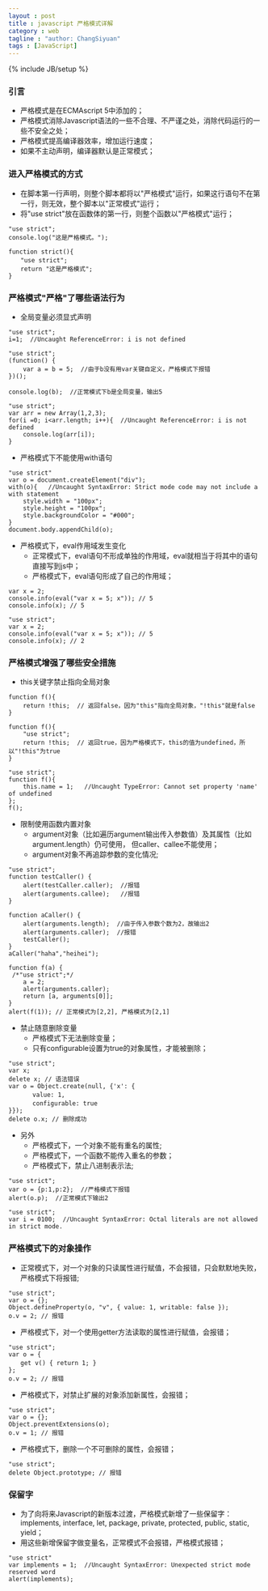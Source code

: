 ```yaml
---
layout : post
title : javascript 严格模式详解
category : web
tagline : "author: ChangSiyuan"
tags : [JavaScript]
---
```

{% include JB/setup %}

### 引言
- 严格模式是在ECMAscript 5中添加的；
- 严格模式消除Javascript语法的一些不合理、不严谨之处，消除代码运行的一些不安全之处；
- 严格模式提高编译器效率，增加运行速度；
- 如果不主动声明，编译器默认是正常模式；

### 进入严格模式的方式
- 在脚本第一行声明，则整个脚本都将以"严格模式"运行，如果这行语句不在第一行，则无效，整个脚本以"正常模式"运行；
- 将"use strict"放在函数体的第一行，则整个函数以"严格模式"运行；

```
"use strict";
console.log("这是严格模式。");
```

```
function strict(){
　　"use strict";
　　return "这是严格模式";
}
```

### 严格模式"严格"了哪些语法行为
- 全局变量必须显式声明

```
"use strict";
i=1;  //Uncaught ReferenceError: i is not defined
```

```
"use strict";
(function() {
    var a = b = 5;  //由于b没有用var关键自定义，严格模式下报错
})();

console.log(b);  //正常模式下b是全局变量，输出5
```

```
"use strict";
var arr = new Array(1,2,3);
for(i =0; i<arr.length; i++){  //Uncaught ReferenceError: i is not defined
    console.log(arr[i]);
}
```

- 严格模式下不能使用with语句

```
"use strict"
var o = document.createElement("div");
with(o){   //Uncaught SyntaxError: Strict mode code may not include a with statement
	style.width = "100px";
	style.height = "100px";
	style.backgroundColor = "#000";
}
document.body.appendChild(o);
```

- 严格模式下，eval作用域发生变化
  - 正常模式下，eval语句不形成单独的作用域，eval就相当于将其中的语句直接写到js中；
  - 严格模式下，eval语句形成了自己的作用域；

```
var x = 2;
console.info(eval("var x = 5; x")); // 5
console.info(x); // 5
```

```
"use strict";
var x = 2;
console.info(eval("var x = 5; x")); // 5
console.info(x); // 2
```

### 严格模式增强了哪些安全措施
- this关键字禁止指向全局对象

```
function f(){
    return !this;  // 返回false，因为"this"指向全局对象，"!this"就是false
}

function f(){ 
    "use strict";
    return !this;  // 返回true，因为严格模式下，this的值为undefined，所以"!this"为true
} 
```

```
"use strict";
function f(){
    this.name = 1;   //Uncaught TypeError: Cannot set property 'name' of undefined
};
f();  
```

- 限制使用函数内置对象
  - argument对象（比如遍历argument输出传入参数值）及其属性（比如argument.length）仍可使用， 但caller、callee不能使用；
  - argument对象不再追踪参数的变化情况;

```
"use strict";
function testCaller() {  
    alert(testCaller.caller);  //报错
    alert(arguments.callee);   //报错
}  

function aCaller() {  
    alert(arguments.length);  //由于传入参数个数为2，故输出2
    alert(arguments.caller);  //报错
    testCaller();
}  
aCaller("haha","heihei"); 
```

```
function f(a) {
 /*"use strict";*/
	a = 2;
	alert(arguments.caller);
	return [a, arguments[0]];
}
alert(f(1)); // 正常模式为[2,2], 严格模式为[2,1]
```

- 禁止随意删除变量
  - 严格模式下无法删除变量；
  - 只有configurable设置为true的对象属性，才能被删除；

```
"use strict";
var x;
delete x; // 语法错误
var o = Object.create(null, {'x': {
　　　　value: 1,
　　　　configurable: true
}});
delete o.x; // 删除成功
```

- 另外
  - 严格模式下，一个对象不能有重名的属性;
  - 严格模式下，一个函数不能传入重名的参数；
  - 严格模式下，禁止八进制表示法;

```
"use strict";
var o = {p:1,p:2};  //严格模式下报错
alert(o.p);  //正常模式下输出2
```

```
"use strict";
var i = 0100;  //Uncaught SyntaxError: Octal literals are not allowed in strict mode.
```

### 严格模式下的对象操作
- 正常模式下，对一个对象的只读属性进行赋值，不会报错，只会默默地失败，严格模式下将报错;

```
"use strict";
var o = {};
Object.defineProperty(o, "v", { value: 1, writable: false });
o.v = 2; // 报错
```

- 严格模式下，对一个使用getter方法读取的属性进行赋值，会报错；
```
"use strict";
var o = {
　　get v() { return 1; }
};
o.v = 2; // 报错
```

- 严格模式下，对禁止扩展的对象添加新属性，会报错；

```
"use strict";
var o = {};
Object.preventExtensions(o);
o.v = 1; // 报错
```

- 严格模式下，删除一个不可删除的属性，会报错；

```
"use strict";
delete Object.prototype; // 报错
```

### 保留字
- 为了向将来Javascript的新版本过渡，严格模式新增了一些保留字：implements, interface, let, package, private, protected, public, static, yield；
- 用这些新增保留字做变量名，正常模式不会报错，严格模式报错；

```
"use strict"
var implements = 1;  //Uncaught SyntaxError: Unexpected strict mode reserved word
alert(implements);
```


